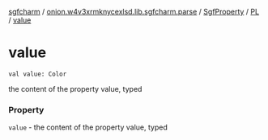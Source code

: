[sgfcharm](../../../index.md) / [onion.w4v3xrmknycexlsd.lib.sgfcharm.parse](../../index.md) / [SgfProperty](../index.md) / [PL](index.md) / [value](./value.md)

# value

`val value: Color`

the content of the property value, typed

### Property

`value` - the content of the property value, typed
